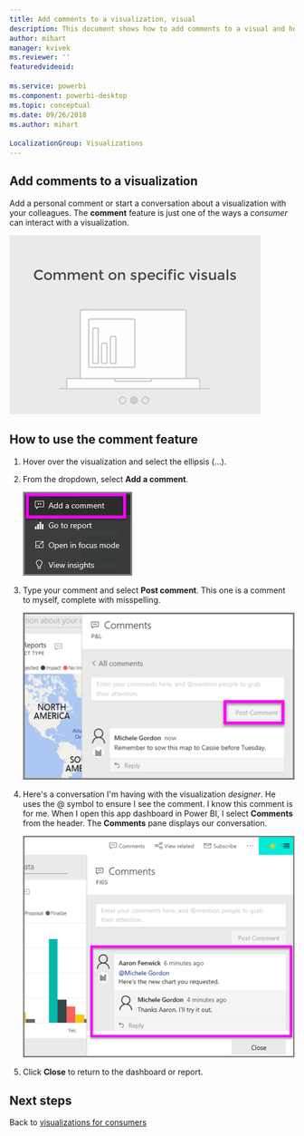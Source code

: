 ```yaml
---
title: Add comments to a visualization, visual
description: This document shows how to add comments to a visual and how to use comments to have conversations about a visual.
author: mihart
manager: kvivek
ms.reviewer: ''
featuredvideoid: 

ms.service: powerbi
ms.component: powerbi-desktop
ms.topic: conceptual
ms.date: 09/26/2018
ms.author: mihart

LocalizationGroup: Visualizations
---
```

## Add comments to a visualization
Add a personal comment or start a conversation about a visualization with your colleagues. The **comment** feature is just one of the ways a *consumer* can interact with a visualization. 

![comments video](media/end-user-comment/comment.gif)

## How to use the comment feature

1. Hover over the visualization and select the ellipsis (...).    
2. From the dropdown, select **Add a comment**.

    ![Add a comment is first choice](media/end-user-comment/power-bi-comment.png)  

3.  Type your comment and select **Post comment**. This one is a comment to myself, complete with misspelling.

    ![Add a comment to self](media/end-user-comment/power-bi-comment-self2.png)  

4. Here's a conversation I'm having with the visualization *designer*. He uses the @ symbol to ensure I see the comment. I know this comment is for me. When I open this app dashboard in Power BI, I select **Comments** from the header. The **Comments** pane displays our conversation. 

    ![Add a comment mention](media/end-user-comment/power-bi-comment-mention.png)  


5. Click **Close** to return to the dashboard or report.

## Next steps
Back to [visualizations for consumers](end-user-visualizations.md)    
<!--[Select a visualization to open a report](end-user-open-report.md)-->